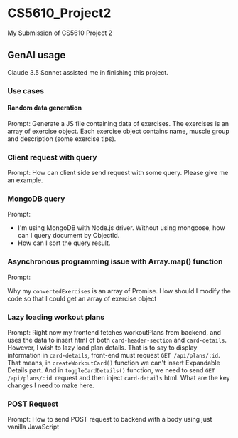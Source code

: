 # CS5610_Project2

My Submission of CS5610 Project 2

## GenAI usage

Claude 3.5 Sonnet assisted me in finishing this project.

### Use cases

#### Random data generation

Prompt:
Generate a JS file containing data of exercises. The exercises is an array of exercise object. Each exercise object contains name, muscle group and description (some exercise tips).

### Client request with query

Prompt:
How can client side send request with some query. Please give me an example.

### MongoDB query

Prompt:

- I'm using MongoDB with Node.js driver. Without using mongoose, how can I query document by ObjectId.
- How can I sort the query result.

### Asynchronous programming issue with Array.map() function

Prompt:

Why my `convertedExercises` is an array of Promise. How should I modify the code so that I could get an array of exercise object

### Lazy loading workout plans

Prompt:
Right now my frontend fetches workoutPlans from backend, and uses the data to insert html of both `card-header-section` and `card-details`. However, I wish to lazy load plan details. That is to say to display information in `card-details`​, front-end must request `GET /api/plans/:id`​. That means, in `createWorkoutCard()` function we can't insert Expandable Details part. And in `toggleCardDetails()` function, we need to send `GET /api/plans/:id​ `request and then inject `card-details`​ html. What are the key changes I need to make here.

### POST Request

Prompt:
How to send POST request to backend with a body using just vanilla JavaScript
